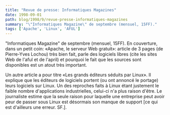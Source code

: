 ```yaml
---
title: "Revue de presse: Informatiques Magazines"
date: 1998-09-01
path: blog/1998/9/revue-presse-informatiques-magazines
summary: "\"Informatiques Magazine\" de septembre (mensuel, 15FF)."
tags: ['Apache', 'Linux', 'AFUL']
---
```


<P>
"Informatiques Magazine" de septembre (mensuel, 15FF). En couverture,
dans un petit coin: «Apache, le serveur Web gratuit»: article de 3
pages (de Pierre-Yves Lochou) très bien fait, parle des logiciels libres
(cite les sites Web de l'aful et de l'april) et pourquoi le fait que
les sources sont disponibles est un atout très important.
</P>

<P>
Un autre article a pour titre «Les grands éditeurs séduits par Linux».
Il explique que les éditeurs de logiciels portent (ou ont annoncé le
portage) leurs logiciels sur Linux. Un des reproches faits à Linux
étant justement le faible nombre d'applications industrielles, celui-ci
n'a plus raison d'être. Le journaliste estime que la seule raison pour
laquelle une entreprise peut avoir peur de passer sous Linux est
désormais son manque de support [ce qui est d'ailleurs une erreur. SF.].
</P>


